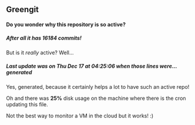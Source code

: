## Greengit

#### Do you wonder why this repository is so active?

##### After all it has 16184 commits!

But is it *really* active? Well...

##### Last update was on Thu Dec 17 at 04:25:06 when those lines were... generated

Yes, generated, because it certainly helps a lot to have such an active repo!

Oh and there was **25%** disk usage on the machine
where there is the cron updating this file.

Not the best way to monitor a VM in the cloud but it works! :)
